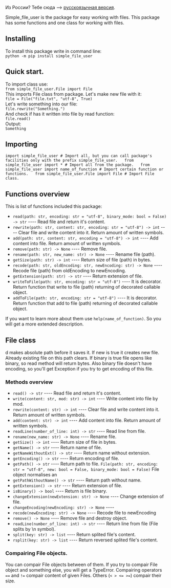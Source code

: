 Из России? Тебе сюда --> [русскоязычная версия](https://zen.yandex.ru/media/id/60856790ae47bf185f78b82d/zdravstvuite-eto-ne-statia-a-dokumentaciia-k-moemu-paketu-v-pypi-608f77907ffcba2d9e3b78fc).  
  
Simple\_file\_user is the package for easy working with files. This package has some functions and one class for working with files.

Installing
----------

To install this package write in command line:  
`python -m pip install simple_file_user`

Quick start.
------------

To import class use:  
`from simple_file_user.File import File`  
This imports File class from package. Let's make new file with it:  
`file = File("file.txt", "utf-8", True)`  
Let's write something into our file:  
`file.rewrite("Something.")`  
And check if has it written into file by read function:  
`file.read()`  
Output:  
`Something`

Importing
---------

`import simple_file_user # Import all, but you can call package's facilities only with the prefix simple_file_user.   from simple_file_user import * # Import all from the package.   from simple_file_user import name_of_function # Import certain function or functions.   from simple_file_user.File import File # Import File class.   `

Functions overview
------------------

This is list of functions included this package:

*   `read(path: str, encoding: str = "utf-8", binary_mode: bool = False) -> str` ---- Read file and return it's content.
*   `rewrite(path: str, content: str, encoding: str = "utf-8") -> int` ---- Clear file and write content into it. Return amount of written symbols.
*   `add(path: str, content: str, encoding = "utf-8") -> int` ---- Add content into file. Return amount of written symbols.
*   `remove(path: str) -> None` ---- Remove file.
*   `rename(path: str, new_name: str) -> None` ---- Rename file (path).
*   `getSize(path: str) -> int` ---- Return size of file (path) in bytes.
*   `recode(path: str, oldEncoding: str, newEncoding: str) -> None` ---- Recode file (path) from oldEncoding to newEncoding.
*   `getExtension(path: str) -> str` ---- Return extension of file.
*   `writeToFile(path: str, encoding: str = "utf-8")` ---- It is decorator. Return function that write to file (path) returning of decorated callable object.
*   `addToFile(path: str, encoding: str = "utf-8")` ---- It is decorator. Return function that add to file (path) returning of decorated callable object.

If you want to learn more about them use `help(name_of_function)`. So you will get a more extended description.

File class
----------
d makes absolute path before it saves it. If new is true it creates new file. Already existing file on this path clears. If binary is true file opens like binary, so read method will return bytes. Also binary file doesn't have encoding, so you'll get Exception if you try to get encoding of this file.

### Methods overview

*   `read() -> str` ---- Read file and return it's content.
*   `write(content: str, mod: str) -> int` ---- Write content into file by mod.
*   `rewrite(content: str) -> int` ---- Clear file and write content into it. Return amount of written symbols.
*   `add(content: str) -> int` ---- Add content into file. Return amount of written symbols.
*   `readLine(number_of_line: int) -> str` ---- Read line from file.
*   `rename(new_name: str) -> None` ---- Rename file.
*   `getSize() -> int` ---- Return size of file in bytes.
*   `getName() -> str` ---- Return name of file.
*   `getNameWithoutExt() -> str` ---- Return name without extension.
*   `getEncoding() -> str` ---- Return encoding of file.
*   `getPath() -> str` ---- Return path to file.
`File(path: str, encoding: str = "utf-8", new: bool = False, binary_mode: bool = False)` File object normalises an
*   `getPathWithoutName() -> str` ---- Return path without name.
*   `getExtension() -> str` ---- Return extension of file.
*   `isBinary() -> bool` ---- Return is file binary.
*   `changeExtension(newExtension: str) -> None` ---- Change extension of file.
*   `changeEncoding(newEncoding: str) -> None` ----
*   `recode(newEncoding: str) -> None` ---- Recode file to newEncoding
*   `remove() -> None` ---- Remove file and destroy object.
*   `readLine(number_of_line: int) -> str` ---- Return line from file (File splits by \\n symbol).
*   `split(key: str) -> list` ---- Return splited file's content.
*   `rsplit(key: str) -> list` ---- Return reversed splited file's content.

### Compairing File objects.

You can compair File objects between of them. If you try to compair File object and something else, you will get a TypeError. Compairing operators `==` and `!=` compair content of given Files. Others (`< > <= >=`) compair their size.